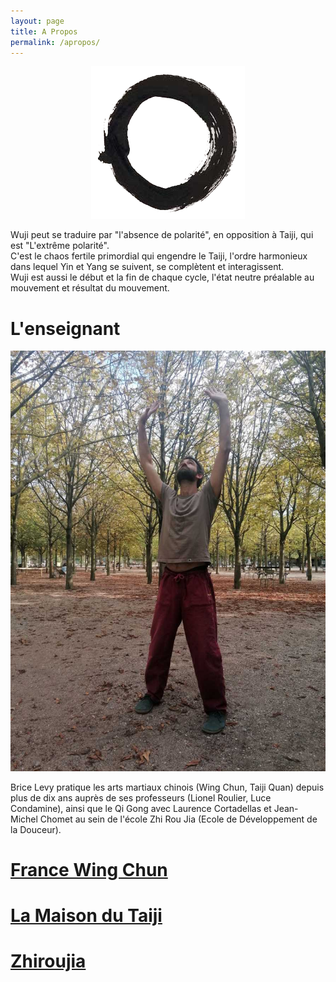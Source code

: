 ```yaml
---
layout: page
title: A Propos
permalink: /apropos/
---
```


<p align="center"><img src="/images/Enso2.png" /></p>

 Wuji peut se traduire par "l'absence de polarité", en opposition à Taiji, qui est "L'extrême polarité".<br>
 C'est le chaos fertile primordial qui engendre le Taiji, l'ordre harmonieux dans lequel Yin et Yang se suivent, se complètent et interagissent.<br>
 Wuji est aussi le début et la fin de chaque cycle, l'état neutre préalable au mouvement et résultat du mouvement.

# L'enseignant
![Brice Levy](/images/brice_luco.jpg)

Brice Levy pratique les arts martiaux chinois (Wing Chun, Taiji Quan) depuis plus de dix ans auprès de ses professeurs (Lionel Roulier, Luce Condamine), ainsi que le Qi Gong avec Laurence Cortadellas et Jean-Michel Chomet au sein de l'école Zhi Rou Jia (Ecole de Développement de la Douceur).



# [France Wing Chun](https://francewingchun.fr/)


# [La Maison du Taiji](http://lucecondamine.free.fr/)

# [Zhiroujia](https://zhiroujia.fr/)
